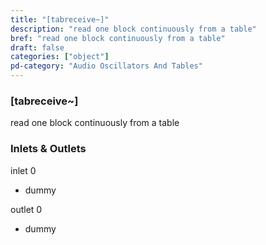 ```yaml
---
title: "[tabreceive~]"
description: "read one block continuously from a table"
bref: "read one block continuously from a table"
draft: false
categories: ["object"]
pd-category: "Audio Oscillators And Tables"
---
```


### [tabreceive~]

read one block continuously from a table

### Inlets & Outlets

inlet 0

 - dummy

outlet 0

 - dummy
 

